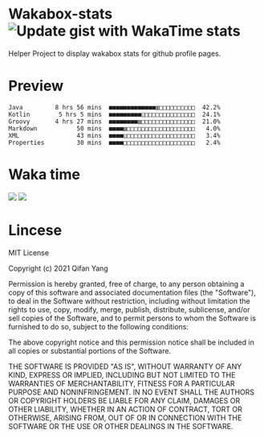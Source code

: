  # Wakabox-stats ![Update gist with WakaTime stats](https://github.com/underwindfall/wakabox-stats/workflows/Update%20gist%20with%20WakaTime%20stats/badge.svg)

  Helper Project to display wakabox stats for github profile pages. 
 # Preview 
  
  ```  
 Java         8 hrs 56 mins  ■■■■■■■■■■■■■▥□□□□□□□□□□  42.2%
Kotlin        5 hrs 5 mins  ■■■■■■■■■◱□□□□□□□□□□□□□□  24.1%
Groovy       4 hrs 27 mins  ■■■■■■■■▥□□□□□□□□□□□□□□□  21.0%
Markdown           50 mins  ■■■■▥□□□□□□□□□□□□□□□□□□□   4.0%
XML                43 mins  ■■■■◱□□□□□□□□□□□□□□□□□□□   3.4%
Properties         30 mins  ■■■■□□□□□□□□□□□□□□□□□□□□   2.4% 
 ``` 
  
 
 
  
  # Waka time 

  ![](https://wakatime.com/share/@underwindfall/04fb31b6-0c1f-434d-b3a5-ac5e62f5364c.svg)
  ![](https://wakatime.com/share/@underwindfall/3d98f640-5c0f-4faf-b8df-1c48dec045b2.svg)
  
  # Lincese 

  MIT License

  Copyright (c) 2021 Qifan Yang
  
  Permission is hereby granted, free of charge, to any person obtaining a copy
  of this software and associated documentation files (the "Software"), to deal
  in the Software without restriction, including without limitation the rights
  to use, copy, modify, merge, publish, distribute, sublicense, and/or sell
  copies of the Software, and to permit persons to whom the Software is
  furnished to do so, subject to the following conditions:
  
  The above copyright notice and this permission notice shall be included in all
  copies or substantial portions of the Software.
  
  THE SOFTWARE IS PROVIDED "AS IS", WITHOUT WARRANTY OF ANY KIND, EXPRESS OR
  IMPLIED, INCLUDING BUT NOT LIMITED TO THE WARRANTIES OF MERCHANTABILITY,
  FITNESS FOR A PARTICULAR PURPOSE AND NONINFRINGEMENT. IN NO EVENT SHALL THE
  AUTHORS OR COPYRIGHT HOLDERS BE LIABLE FOR ANY CLAIM, DAMAGES OR OTHER
  LIABILITY, WHETHER IN AN ACTION OF CONTRACT, TORT OR OTHERWISE, ARISING FROM,
  OUT OF OR IN CONNECTION WITH THE SOFTWARE OR THE USE OR OTHER DEALINGS IN THE
  SOFTWARE.
